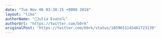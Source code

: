 ```yaml
---
date: "Tue Nov 06 03:38:15 +0000 2018"
layout: "like"
authorName: "🔎Julia Evans🔍"
authorUrl: "https://twitter.com/b0rk"
originalPost: "https://twitter.com/b0rk/status/1059651145461723139"
---
```

